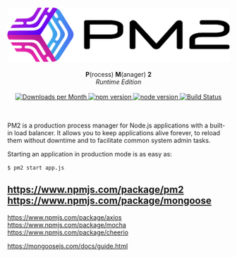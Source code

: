 <div align="center">
  <br/>
  <a href="http://pm2.keymetrics.io/" title="PM2 Keymetrics link">
    <img width=710px src="https://raw.githubusercontent.com/Unitech/pm2/development/pres/pm2-v4.png" alt="pm2 logo">
  </a>
  <br/>
<br/>
<b>P</b>(rocess) <b>M</b>(anager) <b>2</b><br/>
  <i>Runtime Edition</i>
<br/><br/>

<a href="https://npm-stat.com/charts.html?package=pm2&from=2015-10-09&to=2020-10-09" title="PM2 Downloads">
  <img src="https://img.shields.io/npm/dm/pm2" alt="Downloads per Month"/>
</a>

<a href="https://badge.fury.io/js/pm2" title="NPM Version Badge">
   <img src="https://badge.fury.io/js/pm2.svg" alt="npm version">
</a>

<a href="https://img.shields.io/node/v/pm2.svg" title="Node Limitation">
   <img src="https://img.shields.io/node/v/pm2.svg" alt="node version">
</a>

<a href="https://travis-ci.org/Unitech/pm2" title="PM2 Tests">
  <img src="https://travis-ci.org/Unitech/pm2.svg?branch=master" alt="Build Status"/>
</a>

<br/>
<br/>
<br/>
</div>


PM2 is a production process manager for Node.js applications with a built-in load balancer. It allows you to keep applications alive forever, to reload them without downtime and to facilitate common system admin tasks.

Starting an application in production mode is as easy as:

```bash
$ pm2 start app.js
```


https://www.npmjs.com/package/pm2
https://www.npmjs.com/package/mongoose
---------------------------------------------------
https://www.npmjs.com/package/axios
https://www.npmjs.com/package/mocha
https://www.npmjs.com/package/cheerio



https://mongoosejs.com/docs/guide.html

